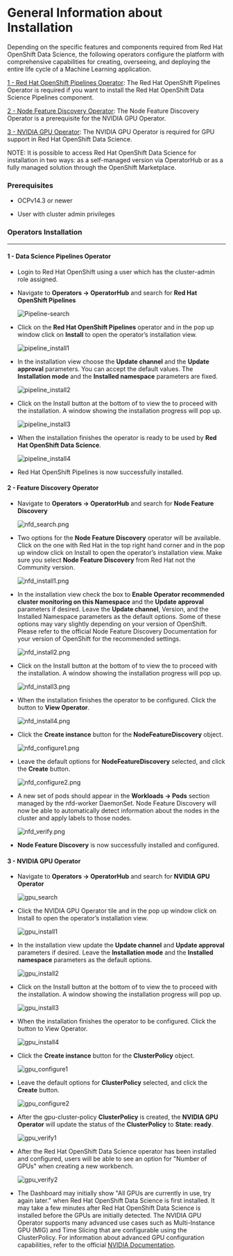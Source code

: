 # General Information about Installation

Depending on the specific features and components required from Red Hat OpenShift Data Science, the following operators configure the platform with comprehensive capabilities for creating, overseeing, and deploying the entire life cycle of a Machine Learning application.

[ 1 - Red Hat OpenShift Pipelines Operator](https://www.redhat.com/en/technologies/cloud-computing/openshift/pipelines): The Red Hat OpenShift Pipelines Operator is required if you want to install the Red Hat OpenShift Data Science Pipelines component.

[ 2 - Node Feature Discovery Operator](https://docs.openshift.com/container-platform/4.13/hardware_enablement/psap-node-feature-discovery-operator.html): The Node Feature Discovery Operator is a prerequisite for the NVIDIA GPU Operator.

[ 3 - NVIDIA GPU Operator](https://docs.nvidia.com/datacenter/cloud-native/gpu-operator/latest/index.html): The NVIDIA GPU Operator is required for GPU support in Red Hat OpenShift Data Science.

NOTE: It is possible to access Red Hat OpenShift Data Science for installation in two ways: as a self-managed version via OperatorHub or as a fully managed solution through the OpenShift Marketplace.

### Prerequisites
- OCPv14.3 or newer

- User with cluster admin privileges 

### Operators Installation

---

#### 1 - Data Science Pipelines Operator

  - Login to Red Hat OpenShift using a user which has the cluster-admin role assigned.

  - Navigate to __Operators → OperatorHub__ and search for __Red Hat OpenShift Pipelines__

    ![Pipeline-search](media/pipeline_search.png)
  
  - Click on the __Red Hat OpenShift Pipelines__ operator and in the pop up window click on __Install__ to open the operator’s installation view.

    ![pipeline_install1](media/pipeline_install1.png)

  - In the installation view choose the __Update channel__ and the __Update approval__ parameters. You can accept the default values. The __Installation mode__ and the __Installed namespace__ parameters are fixed.

    ![pipeline_install2](media/pipeline_install2.png)

  - Click on the Install button at the bottom of to view the to proceed with the installation. A window showing the installation progress will pop up.

    ![pipeline_install3](media/pipeline_install3.png)
  
  - When the installation finishes the operator is ready to be used by __Red Hat OpenShift Data Science__.

    ![pipeline_install4](media/pipeline_install4.png)

  - Red Hat OpenShift Pipelines is now successfully installed.

#### 2 - Feature Discovery Operator

  - Navigate to __Operators → OperatorHub__ and search for __Node Feature Discovery__

    ![nfd_search.png](media/nfd_search.png)

  - Two options for the __Node Feature Discovery__ operator will be available. Click on the one with Red Hat in the top right hand corner and in the pop up window click on Install to open the operator’s installation view. Make sure you select __Node Feature Discovery__ from Red Hat not the Community version.

    ![nfd_install1.png](media/nfd_install1.png)

  - In the installation view check the box to __Enable Operator recommended cluster monitoring on this Namespace__ and the __Update approval__ parameters if desired. Leave the __Update channel__, Version, and the Installed Namespace parameters as the default options. Some of these options may vary slightly depending on your version of OpenShift. Please refer to the official Node Feature Discovery Documentation for your version of OpenShift for the recommended settings.

    ![nfd_install2.png](media/nfd_install2.png)

  - Click on the Install button at the bottom of to view the to proceed with the installation. A window showing the installation progress will pop up.

    ![nfd_install3.png](media/nfd_install3.png)

  - When the installation finishes the operator to be configured. Click the button to __View Operator__.

    ![nfd_install4.png](media/nfd_install4.png)

  - Click the __Create instance__ button for the __NodeFeatureDiscovery__ object.

    ![nfd_configure1.png](media/nfd_configure1.png)

  - Leave the default options for __NodeFeatureDiscovery__ selected, and click the __Create__ button.

    ![nfd_configure2.png](media/nfd_configure2.png)

  - A new set of pods should appear in the __Workloads → Pods__ section managed by the nfd-worker DaemonSet. Node Feature Discovery will now be able to automatically detect information about the nodes in the cluster and apply labels to those nodes.

    ![nfd_verify.png](media/nfd_verify.png)

  - __Node Feature Discovery__ is now successfully installed and configured.

#### 3 - NVIDIA GPU Operator

  - Navigate to __Operators → OperatorHub__ and search for __NVIDIA GPU Operator__
 
    ![gpu_search](media/gpu_search.png)

  - Click the NVIDIA GPU Operator tile and in the pop up window click on Install to open the operator’s installation view.
 
    ![gpu_install1](media/gpu_install1.png)

  - In the installation view update the __Update channel__ and __Update approval__ parameters if desired. Leave the __Installation mode__ and the __Installed namespace__ parameters as the default options.
 
    ![gpu_install2](media/gpu_install2.png)

  - Click on the Install button at the bottom of to view the to proceed with the installation. A window showing the installation progress will pop up.
 
    ![gpu_install3](media/gpu_install3.png)

  - When the installation finishes the operator to be configured. Click the button to View Operator.
 
    ![gpu_install4](media/gpu_install4.png)

  - Click the __Create instance__ button for the __ClusterPolicy__ object.
 
    ![gpu_configure1](media/gpu_configure1.png)

  - Leave the default options for __ClusterPolicy__ selected, and click the __Create__ button.
 
    ![gpu_configure2](media/gpu_configure2.png)

  - After the gpu-cluster-policy __ClusterPolicy__ is created, the __NVIDIA GPU Operator__ will update the status of the __ClusterPolicy__ to __State: ready__.
 
    ![gpu_verify1](media/gpu_verify1.png)

  - After the Red Hat OpenShift Data Science operator has been installed and configured, users will be able to see an option for "Number of GPUs" when creating a new workbench.

    ![gpu_verify2](media/gpu_verify2.png)

  - The Dashboard may initially show "All GPUs are currently in use, try again later." when Red Hat OpenShift Data Science is first installed. It may take a few minutes after Red Hat OpenShift Data Science is installed before the GPUs are initially detected. The NVIDIA GPU Operator supports many advanced use cases such as Multi-Instance GPU (MIG) and Time Slicing that are configurable using the ClusterPolicy. For information about advanced GPU configuration capabilities, refer to the official [NVIDIA Documentation](https://docs.nvidia.com/datacenter/cloud-native/openshift/latest/introduction.html).